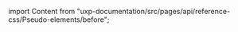 
import Content from "uxp-documentation/src/pages/api/reference-css/Pseudo-elements/before";

<Content query="product=photoshop"/>
